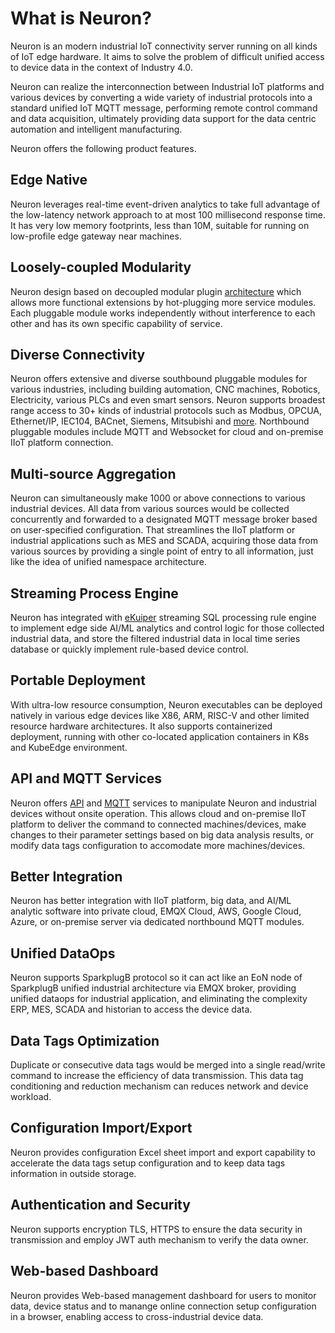 # What is Neuron?

Neuron is an modern industrial IoT connectivity server running on all kinds of IoT edge hardware. It aims to solve the problem of difficult unified access to device data in the context of Industry 4.0.

Neuron can realize the interconnection between Industrial IoT platforms and various devices by converting a wide variety of industrial protocols into a standard unified IoT MQTT message, performing remote control command and data acquisition, ultimately providing data support for the data centric automation and intelligent manufacturing.

Neuron offers the following product features.

## Edge Native

Neuron leverages real-time event-driven analytics to take full advantage of the low-latency network approach to at most 100 millisecond response time. It has very low memory footprints, less than 10M, suitable for running on low-profile edge gateway near machines.

## Loosely-coupled Modularity

Neuron design based on decoupled modular plugin [architecture](architecture.md) which allows more functional extensions by hot-plugging more service modules. Each pluggable module works independently without interference to each other and has its own specific capability of service. 

## Diverse Connectivity

Neuron offers extensive and diverse southbound pluggable modules for various industries, including building automation, CNC machines, Robotics, Electricity, various PLCs and even smart sensors. Neuron supports broadest range access to 30+ kinds of industrial protocols such as Modbus, OPCUA, Ethernet/IP, IEC104, BACnet, Siemens, Mitsubishi and [more](module-plugins/module-list.md). Northbound pluggable modules include MQTT and Websocket for cloud and on-premise IIoT platform connection. 

## Multi-source Aggregation

Neuron can simultaneously make 1000 or above connections to various industrial devices. All data from various sources would be collected concurrently and forwarded to a designated MQTT message broker based on user-specified configuration. That streamlines the IIoT platform or industrial applications such as MES and SCADA, acquiring those data from various sources by providing a single point of entry to all information, just like the idea of unified namespace architecture.

## Streaming Process Engine

Neuron has integrated with [eKuiper](https://www.lfedge.org/projects/ekuiper) streaming SQL processing rule engine to implement edge side AI/ML analytics and control logic for those collected industrial data, and store the filtered industrial data in local time series database or quickly implement rule-based device control.

## Portable Deployment

With ultra-low resource consumption, Neuron executables can be deployed natively in various edge devices like X86, ARM, RISC-V and other limited resource hardware architectures. It also supports containerized deployment, running with other co-located application containers in K8s and KubeEdge environment.

## API and MQTT Services

Neuron offers [API](api.md) and [MQTT](mqtt.md) services to manipulate Neuron and industrial devices without onsite operation. This allows cloud and on-premise IIoT platform to deliver the command to connected machines/devices, make changes to their parameter settings based on big data analysis results, or modify data tags configuration to accomodate more machines/devices.

## Better Integration

Neuron has better integration with IIoT platform, big data, and AI/ML analytic software into private cloud, EMQX Cloud, AWS, Google Cloud, Azure, or on-premise server via dedicated northbound MQTT modules.

## Unified DataOps

Neuron supports SparkplugB protocol so it can act like an EoN node of SparkplugB unified industrial architecture via EMQX broker, providing unified dataops for industrial application, and eliminating the complexity ERP, MES, SCADA and historian to access the device data.

## Data Tags Optimization

Duplicate or consecutive data tags would be merged into a single read/write command to increase the efficiency of data transmission. This data tag conditioning and reduction mechanism can reduces network and device workload.

## Configuration Import/Export

Neuron provides configuration Excel sheet import and export capability to accelerate the data tags setup configuration and to keep data tags information in outside storage.

## Authentication and Security

Neuron supports encryption TLS, HTTPS to ensure the data security in transmission and employ JWT auth mechanism to verify the data owner.

## Web-based Dashboard

Neuron provides Web-based management dashboard for users to monitor data, device status and to manange online connection setup configuration in a browser, enabling access to cross-industrial device data.
